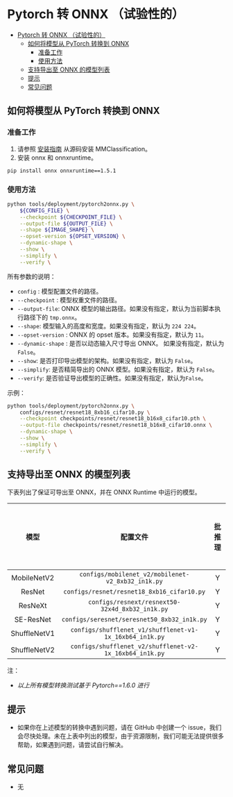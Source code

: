 # Pytorch 转 ONNX （试验性的）

<!-- TOC -->

- [Pytorch 转 ONNX （试验性的）](#pytorch-onnx)
  - [如何将模型从 PyTorch 转换到 ONNX](#id1)
    - [准备工作](#id2)
    - [使用方法](#id3)
  - [支持导出至 ONNX 的模型列表](#onnx)
  - [提示](#id4)
  - [常见问题](#id5)

<!-- TOC -->

## 如何将模型从 PyTorch 转换到 ONNX

### 准备工作

1. 请参照 [安装指南](https://mmclassification.readthedocs.io/zh_CN/latest/install.html#mmclassification) 从源码安装 MMClassification。
2. 安装 onnx 和 onnxruntime。

  ```shell
  pip install onnx onnxruntime==1.5.1
  ```

### 使用方法

```bash
python tools/deployment/pytorch2onnx.py \
    ${CONFIG_FILE} \
    --checkpoint ${CHECKPOINT_FILE} \
    --output-file ${OUTPUT_FILE} \
    --shape ${IMAGE_SHAPE} \
    --opset-version ${OPSET_VERSION} \
    --dynamic-shape \
    --show \
    --simplify \
    --verify \
```

所有参数的说明：

- `config` : 模型配置文件的路径。
- `--checkpoint` : 模型权重文件的路径。
- `--output-file`: ONNX 模型的输出路径。如果没有指定，默认为当前脚本执行路径下的 `tmp.onnx`。
- `--shape`: 模型输入的高度和宽度。如果没有指定，默认为 `224 224`。
- `--opset-version` : ONNX 的 opset 版本。如果没有指定，默认为 `11`。
- `--dynamic-shape` : 是否以动态输入尺寸导出 ONNX。 如果没有指定，默认为 `False`。
- `--show`: 是否打印导出模型的架构。如果没有指定，默认为 `False`。
- `--simplify`: 是否精简导出的 ONNX 模型。如果没有指定，默认为 `False`。
- `--verify`: 是否验证导出模型的正确性。如果没有指定，默认为`False`。

示例：

```bash
python tools/deployment/pytorch2onnx.py \
    configs/resnet/resnet18_8xb16_cifar10.py \
    --checkpoint checkpoints/resnet/resnet18_b16x8_cifar10.pth \
    --output-file checkpoints/resnet/resnet18_b16x8_cifar10.onnx \
    --dynamic-shape \
    --show \
    --simplify \
    --verify \
```

## 支持导出至 ONNX 的模型列表

下表列出了保证可导出至 ONNX，并在 ONNX Runtime 中运行的模型。

|     模型     |                               配置文件                                       |     批推理      |  动态输入尺寸 | 备注 |
| :----------: | :--------------------------------------------------------------------------: | :-------------: | :-----------: | ---- |
| MobileNetV2  |    `configs/mobilenet_v2/mobilenet-v2_8xb32_in1k.py`                     |        Y        |       Y       |      |
|    ResNet    |          `configs/resnet/resnet18_8xb16_cifar10.py`                          |        Y        |       Y       |      |
|   ResNeXt    |     `configs/resnext/resnext50-32x4d_8xb32_in1k.py`                      |        Y        |       Y       |      |
|  SE-ResNet   |       `configs/seresnet/seresnet50_8xb32_in1k.py`                        |        Y        |       Y       |      |
| ShuffleNetV1 | `configs/shufflenet_v1/shufflenet-v1-1x_16xb64_in1k.py` |        Y        |       Y       |      |
| ShuffleNetV2 | `configs/shufflenet_v2/shufflenet-v2-1x_16xb64_in1k.py` |        Y        |       Y       |      |

注：

- *以上所有模型转换测试基于 Pytorch==1.6.0 进行*

## 提示

- 如果你在上述模型的转换中遇到问题，请在 GitHub 中创建一个 issue，我们会尽快处理。未在上表中列出的模型，由于资源限制，我们可能无法提供很多帮助，如果遇到问题，请尝试自行解决。

## 常见问题

- 无
